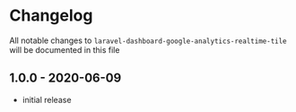 # Changelog

All notable changes to `laravel-dashboard-google-analytics-realtime-tile` will be documented in this file

## 1.0.0 - 2020-06-09

- initial release
